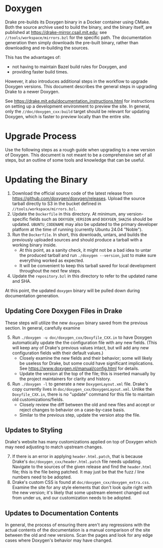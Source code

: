 # Doxygen

Drake pre-builds its Doxygen binary in a Docker container using CMake. Both the
source archive used to build the binary, and the binary itself, are published
at https://drake-mirror.csail.mit.edu; see `//tools/workspace/mirrors.bzl` for
the specific path. The documentation generation then simply downloads the
pre-built binary, rather than downloading and re-building the sources.

This has the advantages of:

* not having to maintain Bazel build rules for Doxygen, and
* providing faster build times.

However, it also introduces additional steps in the workflow to upgrade Doxygen
versions. This document describes the general steps in upgrading Drake to a
newer Doxygen.

See https://drake.mit.edu/documentation_instructions.html for instructions on
setting up a development environment to preview the site. In general, only the
`//doc/doxygen_cxx:build` target should be relevant for updating Doxygen, which
is faster to preview locally than the entire site.

# Upgrade Process

Use the following steps as a rough guide when upgrading to a new version of
Doxygen. This document is not meant to be a comprehensive set of all steps, but
an outline of some tools and knowledge that can be useful.

# Updating the Binary

1. Download the official source code of the latest release from
   https://github.com/doxygen/doxygen/releases. Upload the source tarball
   directly to S3 in the bucket defined in `//tools/workspace/mirrors.bzl`.
2. Update the `Dockerfile` in this directory. At minimum, any version-specific
   fields such as `DOXYGEN_VERSION` and `DOXYGEN_SHA256` should be updated.
   `UBUNTU_CODENAME` may also be updated to the primary developer platform at
   the time of running (currently Ubuntu 24.04 "Noble").
3. Run the `Dockerfile`. In short, this downloads, untars, and builds the
   previously uploaded sources and should produce a tarball with a working
   binary inside.
    * At this point, as a sanity check, it might not be a bad idea to untar
      the produced tarball and run `./doxygen --version`, just to make sure
      everything worked as expected.
    * It will be convenient to keep this tarball saved for local development
      throughout the next few steps.
4. Update the `repository.bzl` in this directory to refer to the updated name
   and SHA.

At this point, the updated `doxygen` binary will be pulled down during
documentation generation.

## Updating Core Doxygen Files in Drake

These steps will utilize the new `doxygen` binary saved from the previous
section. In general, carefully examine

5. Run `./doxygen -u doc/doxygen_cxx/Doxyfile_CXX.in` to have Doxygen
   automatically update the the configuration file with any new fields. (This
   will keep any of Drake's previous values intact, but will add any new
   configuration fields with their default values.)
    * Closely examine the new fields and their behavior; some will likely be
      useless for Drake, but some could have significant implications. See
      https://www.doxygen.nl/manual/config.html for details.
    * Update the version at the top of the file; this is inserted manually by
      the project maintainers for clarity and history.
6. Run `./doxygen -l` to generate a new `DoxygenLayout.xml` file. Drake's copy
   currently lives in `doc/doxygen_cxx/DoxygenLayout.xml`. Unlike the
   `Doxyfile_CXX.in`, there is no "update" command for this file to maintain
   old customizations/fields.
    * Closely review the diff between the old and new files and accept or reject
      changes to behavior on a case-by-case basis.
    * Similar to the previous step, update the version atop the file.

## Updates to Styling

Drake's website has many customizations applied on top of Doxygen which may
need adjusting to match upstream changes.

7. If there is an error in applying `header.html.patch`, that is because Drake's
   `doc/doxygen_cxx/header.html.patch` file needs updating. Navigate to
   the sources of the given release and find the `header.html` file; this is the
   file being patched. It may just be that the fuzz / line numbers need to
   be adopted.
8. Drake's custom CSS is found at `doc/doxygen_cxx/doxygen_extra.css`. Examine
   the site for any style elements that don't look quite right with the new
   version; it's likely that some upstream element changed out from under us,
   and our customization needs to be adopted.

## Updates to Documentation Contents

In general, the process of ensuring there aren't any regressions with the
actual contents of the documentation is a manual comparison of the site between
the old and new versions. Scan the pages and look for any edge cases where
Doxygen's behavior may have changed.
